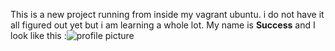 This is a new project running from inside my vagrant ubuntu. i do not have it all figured out yet but i am learning a whole lot. My name is **Success** and I look like this :![profile picture](https://drive.google.com/file/d/1ELBpZIpK1kwfzJf-Pl_II3xEfWdLEZFg/view?usp=sharing)
